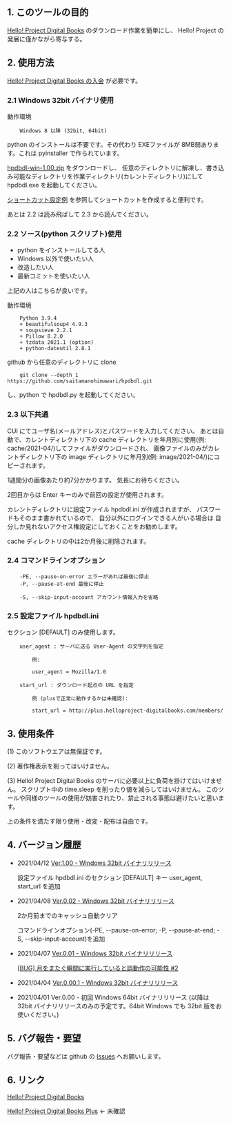 ## 1. このツールの目的

[Hello! Project Digital Books](http://www.helloproject-digitalbooks.com/) のダウンロード作業を簡単にし、
Hello! Project の発展に僅かながら寄与する。

## 2. 使用方法

[Hello! Project Digital Books の入会](https://www.helloproject-digitalbooks.com/user/) が必要です。

### 2.1 Windows 32bit バイナリ使用

動作環境

        Windows 8 以降 (32bit, 64bit)

python のインストールは不要です。その代わり EXEファイルが 8MB弱あります。これは pyinstaller で作られています。

[hpdbdl-win-1.00.zip](https://github.com/saitamanohimawari/hpdbdl/releases/download/v1.0/hpdbdl-win-1.00.zip) をダウンロードし、
任意のディレクトリに解凍し、書き込み可能なディレクトリを作業ディレクトリ(カレントディレクトリ)にして hpdbdl.exe を起動してください。

[ショートカット設定例](https://github.com/saitamanohimawari/hpdbdl/wiki/%E3%82%B7%E3%83%A7%E3%83%BC%E3%83%88%E3%82%AB%E3%83%83%E3%83%88%E8%A8%AD%E5%AE%9A%E4%BE%8B)
を参照してショートカットを作成すると便利です。

あとは 2.2 は読み飛ばして 2.3 から読んでください。

### 2.2 ソース(python スクリプト)使用

* python をインストールしてる人
* Windows 以外で使いたい人
* 改造したい人
* 最新コミットを使いたい人

上記の人はこちらが良いです。

動作環境

        Python 3.9.4
        + beautifulsoup4 4.9.3
        + soupsieve 2.2.1
        + Pillow 8.2.0
        + tzdata 2021.1 (option)
        + python-dateutil 2.8.1

github から任意のディレクトリに clone 

        git clone --depth 1 https://github.com/saitamanohimawari/hpdbdl.git

し、python で hpdbdl.py を起動してください。

### 2.3 以下共通

CUI にてユーザ名(メールアドレス)とパスワードを入力してください。
あとは自動で、カレントディレクトリ下の cache ディレクトリを年月別に使用(例: cache/2021-04/)してファイルがダウンロードされ、
画像ファイルのみがカレントディレクトリ下の image ディレクトリに年月別(例: image/2021-04/)にコピーされます。

1週間分の画像あたり約7分かかります。
気長にお待ちください。

2回目からは Enter キーのみで前回の設定が使用されます。

カレントディレクトリに設定ファイル hpdbdl.ini が作成されますが、
パスワードもそのまま書かれているので、
自分以外にログインできる人がいる場合は
自分しか見れないアクセス権設定にしておくことをお勧めします。

cache ディレクトリの中は2か月後に削除されます。

### 2.4 コマンドラインオプション

        -PE, --pause-on-error エラーがあれば最後に停止
        -P, --pause-at-end 最後に停止

        -S, --skip-input-account アカウント情報入力を省略

### 2.5 設定ファイル hpdbdl.ini

セクション [DEFAULT] のみ使用します。

        user_agent : サーバに送る User-Agent の文字列を指定

            例:

            user_agent = Mozilla/1.0

        start_url : ダウンロード起点の URL を指定

            例 (plusで正常に動作するかは未確認):

            start_url = http://plus.helloproject-digitalbooks.com/members/

## 3. 使用条件

(1) このソフトウエアは無保証です。

(2) 著作権表示を削ってはいけません。

(3) Hello! Project Digital Books のサーバに必要以上に負荷を掛けてはいけません。
スクリプト中の time.sleep を削ったり値を減らしてはいけません。
このツールや同様のツールの使用が妨害されたり、禁止される事態は避けたいと思います。

上の条件を満たす限り使用・改変・配布は自由です。

## 4. バージョン履歴

* 2021/04/12 [Ver.1.00 - Windows 32bit バイナリリリース](https://github.com/saitamanohimawari/hpdbdl/releases/tag/v1.0)

    設定ファイル hpdbdl.ini のセクション [DEFAULT] キー user_agent, start_url を追加

* 2021/04/08 [Ver.0.02 - Windows 32bit バイナリリリース](https://github.com/saitamanohimawari/hpdbdl/releases/tag/v0.2)

    2か月前までのキャッシュ自動クリア

    コマンドラインオプション(-PE, --pause-on-error; -P, --pause-at-end; -S, --skip-input-account)を追加

* 2021/04/07 [Ver.0.01 - Windows 32bit バイナリリリース](https://github.com/saitamanohimawari/hpdbdl/releases/tag/v0.1)

    [[BUG] 月をまたぐ瞬間に実行していると誤動作の可能性 #2](https://github.com/saitamanohimawari/hpdbdl/issues/2)

* 2021/04/04 [Ver.0.00.1 - Windows 32bit バイナリリリース](https://github.com/saitamanohimawari/hpdbdl/releases/tag/v0.0.1)

* 2021/04/01 Ver.0.00 - 初回 Windows 64bit バイナリリリース (以降は 32bit バイナリリリースのみの予定です。64bit Windows でも 32bit 版をお使いください。)

## 5. バグ報告・要望

バグ報告・要望などは github の [Issues](https://github.com/saitamanohimawari/hpdbdl/issues) へお願いします。

## 6. リンク

<A HREF='http://www.helloproject-digitalbooks.com/'>Hello! Project Digital Books</A> 

<A HREF='http://plus.helloproject-digitalbooks.com/'>Hello! Project Digital Books Plus</A> ← 未確認
